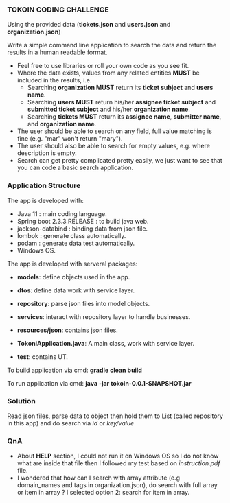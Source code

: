 ### TOKOIN CODING CHALLENGE
Using the provided data (**tickets.json** and **users.json** and **organization.json**)

Write a simple command line application to search the data and return the results
in a human readable format.

* Feel free to use libraries or roll your own code as you see fit.
* Where the data exists, values from any related entities **MUST** be included in
  the results, i.e.
    * Searching **organization MUST** return its **ticket subject** and **users name**.
    * Searching **users MUST** return his/her **assignee ticket subject** and **submitted ticket subject** and his/her **organization name**.
    * Searching **tickets MUST** return its **assignee name**, **submitter name**, and **organization name**.
* The user should be able to search on any field, full value matching is fine
  (e.g. "mar" won't return "mary").
* The user should also be able to search for empty values, e.g. where
  description is empty.
* Search can get pretty complicated pretty easily, we just want to see that you
  can code a basic search application.
  
### Application Structure
The app is developed with:
- Java 11 : main coding language.
- Spring boot 2.3.3.RELEASE : to build java web.
- jackson-databind : binding data from json file.
- lombok : generate class automatically.
- podam : generate data test automatically.
- Windows OS.

The app is developed with serveral packages:

- **models**: define objects used in the app.

- **dtos**: define data work with service layer.

- **repository**: parse json files into model objects.

- **services**: interact with repository layer to handle businesses.

- **resources/json**: contains json files.

- **TokoniApplication.java**: A main class, work with service layer.

- **test**: contains UT.

To build application via cmd: **gradle clean build**

To run application via cmd: **java -jar tokoin-0.0.1-SNAPSHOT.jar**

### Solution
Read json files, parse data to object then hold them to List (called repository in this app) and do search via *id* or *key/value*

### QnA
- About **HELP** section, I could not run it on Windows OS so I do not know what are inside that file then I followed my test based on *instruction.pdf* file.
- I wondered that how can I search with array attribute (e.g domain_names and tags in organization.json), do search with full array or item in array ? I selected option 2: search for item in array.
